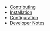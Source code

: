 * [Contributing](wiki/Contributing)
* [Installation](Installation)
* [Configuration](Config-Example)
* [Developer Notes](Developer-Notes)